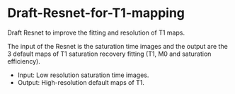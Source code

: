 # Draft-Resnet-for-T1-mapping

Draft Resnet to improve the fitting and resolution of T1 maps. 

The input of the Resnet is the saturation time images and the output are the 3 default maps of T1 saturation recovery fitting (T1, M0 and saturation efficiency).
- Input: Low resolution saturation time images.
- Output: High-resolution default maps of T1.
